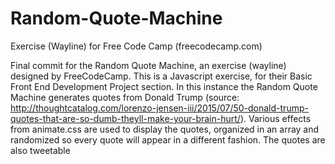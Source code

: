 # Random-Quote-Machine
Exercise (Wayline) for Free Code Camp (freecodecamp.com)

Final commit for the Random Quote Machine, an exercise (wayline) designed by FreeCodeCamp. This is a Javascript exercise, for their Basic Front End Development Project section.
In this instance the Random Quote Machine generates quotes from Donald Trump (source: http://thoughtcatalog.com/lorenzo-jensen-iii/2015/07/50-donald-trump-quotes-that-are-so-dumb-theyll-make-your-brain-hurt/). 
Various effects from animate.css are used to display the quotes, organized in an array and randomized so every quote will appear in a different fashion.
The quotes are also tweetable

